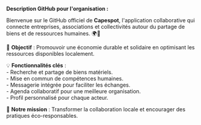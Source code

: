 **Description GitHub pour l'organisation :**

Bienvenue sur le GitHub officiel de **Capespot**, l'application collaborative qui connecte entreprises, associations et collectivités autour du partage de biens et de ressources humaines. 🌍🤝  

🚀 **Objectif** : Promouvoir une économie durable et solidaire en optimisant les ressources disponibles localement.  
 
💡 **Fonctionnalités clés** :  
    - Recherche et partage de biens matériels.  
    - Mise en commun de compétences humaines.  
    - Messagerie intégrée pour faciliter les échanges.  
    - Agenda collaboratif pour une meilleure organisation.  
    - Profil personnalisé pour chaque acteur.  
 
🎯 **Notre mission** : Transformer la collaboration locale et encourager des pratiques éco-responsables.  